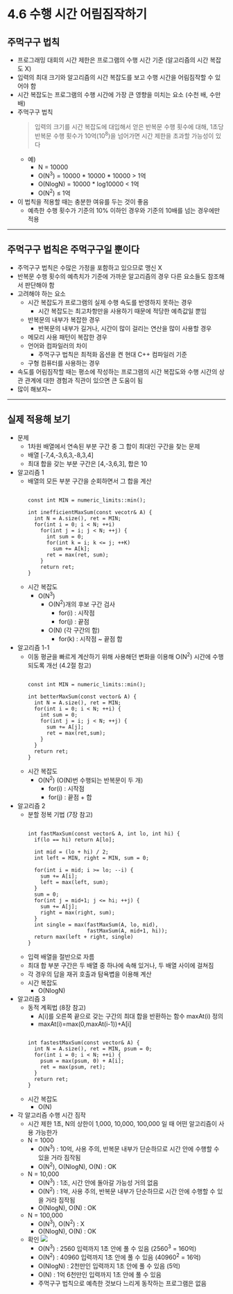 # 4.6 수행 시간 어림짐작하기
## 주먹구구 법칙
* 프로그래밍 대회의 시간 제한은 프로그램의 수행 시간 기준 (알고리즘의 시간 복잡도 X)  
* 입력의 최대 크기와 알고리즘의 시간 복잡도를 보고 수행 시간을 어림짐작할 수 있어야 함  
* 시간 복잡도는 프로그램의 수행 시간에 가장 큰 영향을 미치는 요소 (수천 배, 수만 배)  
* 주먹구구 법칙  
  > 입력의 크기를 시간 복잡도에 대입해서 얻은 반복문 수행 횟수에 대해, 1초당 반복문 수행 횟수가 10억(10<sup>8</sup>)을 넘어가면 시간 제한을 초과할 가능성이 있다  
  * 예)  
    * N = 10000  
    * O(N<sup>3</sup>) = 10000 * 10000 * 10000 > 1억  
    * O(NlogN) = 10000 * log10000 < 1억
    * O(N<sup>2</sup>) ≤ 1억  
* 이 법칙을 적용할 때는 충분한 여유를 두는 것이 좋음
  * 예측한 수행 횟수가 기준의 10% 이하인 경우와 기준의 10배를 넘는 경우에만 적용  
***  
## 주먹구구 법칙은 주먹구구일 뿐이다
* 주먹구구 법칙은 수많은 가정을 포함하고 있으므로 맹신 X  
* 반복문 수행 횟수의 예측치가 기준에 가까운 알고리즘의 경우 다른 요소들도 참조해서 판단해야 함  
* 고려해야 하는 요소
  * 시간 복잡도가 프로그램의 실제 수행 속도를 반영하지 못하는 경우  
    * 시간 복잡도는 최고차항만을 사용하기 때문에 적당한 예측값일 뿐임  
  * 반복문의 내부가 복잡한 경우  
    * 반복문의 내부가 길거나, 시간이 많이 걸리는 연산을 많이 사용할 경우  
  * 메모리 사용 패턴이 복잡한 경우  
  * 언어와 컴파일러의 차이  
    * 주먹구구 법칙은 최적화 옵션을 켠 현대 C++ 컴파일러 기준  
  * 구형 컴퓨터를 사용하는 경우
* 속도를 어림짐작할 때는 평소에 작성하는 프로그램의 시간 복잡도와 수행 시간의 상관 관계에 대한 경험과 직관이 있으면 큰 도움이 됨
* 많이 해보자~  
***  
## 실제 적용해 보기
* 문제  
  * 1차원 배열에서 연속된 부분 구간 중 그 합이 최대인 구간을 찾는 문제  
  * 배열 [-7,4,-3,6,3,-8,3,4]  
  * 최대 합을 갖는 부분 구간은 [4,-3,6,3], 합은 10  
* 알고리즘 1  
  * 배열의 모든 부분 구간을 순회하면서 그 합을 계산  
    <pre><code>
    const int MIN = numeric_limits<int>::min();
    
    int inefficientMaxSum(const vecotr<int>& A) {
      int N = A.size(), ret = MIN;
      for(int i = 0; i < N; ++i)
        for(int j = i; j < N; ++j) {
          int sum = 0;
          for(int k = i; k <= j; ++K)
            sum += A[k];
          ret = max(ret, sum);
        }
        return ret;
    }
    </code></pre>  
  * 시간 복잡도  
    * O(N<sup>3</sup>)  
      * O(N<sup>2</sup>)개의 후보 구간 검사  
        * for(i) : 시작점  
        * for(j) : 끝점  
      * O(N) (각 구간의 합)  
        * for(k) : 시작점 ~ 끝점 합  
* 알고리즘 1-1  
  * 이동 평균을 빠르게 계산하기 위해 사용해던 변화을 이용해 O(N<sup>2</sup>) 시간에 수행되도록 개선 (4.2절 참고)  
    <pre><code>
    const int MIN = numeric_limits<int>::min();
    
    int betterMaxSum(const vector<int>& A) {
      int N = A.size(), ret = MIN;
      for(int i = 0; i < N; ++i) {
        int sum = 0;
        for(int j = i; j < N; ++j) {
          sum += A[j];
          ret = max(ret,sum);
        }
      }
      return ret;
    }
    </code></pre>  
  * 시간 복잡도  
    * O(N<sup>2</sup>) (O(N)번 수행되는 반복문이 두 개)  
      * for(i) : 시작점  
      * for(j) : 끝점 + 합  
* 알고리즘 2  
  * 분할 정복 기법 (7장 참고)  
    <pre><code>
    int fastMaxSum(const vector<int>& A, int lo, int hi) {
      if(lo == hi) return A[lo];
      
      int mid = (lo + hi) / 2;
      int left = MIN, right = MIN, sum = 0;
      
      for(int i = mid; i >= lo; --i) {
        sum += A[i];
        left = max(left, sum);
      }      
      sum = 0;
      for(int j = mid+1; j <= hi; ++j) {
        sum += A[j];
        right = max(right, sum);
      }
      int single = max(fastMaxSum(A, lo, mid),
                       fastMaxSum(A, mid+1, hi));
      return max(left + right, single)
    }
    </code></pre>  
  * 입력 배열을 절반으로 자름  
  * 최대 합 부분 구간은 두 배열 중 하나에 속해 있거나, 두 배열 사이에 걸쳐짐  
  * 각 경우의 답을 재귀 호출과 탐욕볍을 이용해 계산  
  * 시간 복잡도  
    * O(NlogN)  
* 알고리즘 3  
  * 동적 계획법 (8장 참고)  
    * A[i]를 오른쪽 끝으로 갖는 구간의 최대 합을 반환하는 함수 maxAt(i) 정의
    * maxAt(i)=max(0,maxAt(i-1))+A[i]
    <pre><code>
    int fastestMaxSum(const vector<int>& A) {
      int N = A.size(), ret = MIN, psum = 0;
      for(int i = 0; i < N; ++i) {
        psum = max(psum, 0) + A[i];
        ret = max(psum, ret);
      }
      return ret;
    }
    </code></pre>  
  * 시간 복잡도  
    * O(N)  
* 각 알고리즘 수행 시간 짐작  
  * 시간 제한 1초, N의 상한이 1,000, 10,000, 100,000 일 때 어떤 알고리즘이 사용 가능한가  
  * N = 1000  
    * O(N<sup>3</sup>) : 10억, 사용 주의, 반복문 내부가 단순하므로 시간 안에 수행할 수 있을 거라 짐작됨  
    * O(N<sup>2</sup>), O(NlogN), O(N) : OK  
  * N = 10,000  
    * O(N<sup>3</sup>) : 1조, 시간 안에 돌아갈 가능성 거의 없음  
    * O(N<sup>2</sup>) : 1억, 사용 주의, 반복문 내부가 단순하므로 시간 안에 수행할 수 있을 거라 짐작됨  
    * O(NlogN), O(N) : OK  
  * N = 100,000  
    * O(N<sup>3</sup>), O(N<sup>2</sup>) : X  
    * O(NlogN), O(N) : OK  
  * 확인
    ![](https://github.com/yongEyongE/share/blob/master/docs/ch4/20190429_020923.jpg)  
    * O(N<sup>3</sup>) : 2560 입력까지 1초 안에 풀 수 있음 (2560<sup>3</sup> = 160억)  
    * O(N<sup>2</sup>) : 40960 입력까지 1초 안에 풀 수 있음 (40960<sup>2</sup> = 16억)  
    * O(NlogN) : 2천만인 입력까지 1초 안에 풀 수 있음 (5억)  
    * O(N) : 1억 6천만인 입력까지 1초 안에 풀 수 있음  
    * 주먹구구 법칙으로 예측한 것보다 느리게 동작하는 프로그램은 없음  
